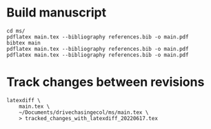 # Build manuscript
```{sh}
cd ms/
pdflatex main.tex --bibliography references.bib -o main.pdf
bibtex main
pdflatex main.tex --bibliography references.bib -o main.pdf
pdflatex main.tex --bibliography references.bib -o main.pdf
```

# Track changes between revisions
```{sh}
latexdiff \
    main.tex \
    ~/Documents/drivechasingecol/ms/main.tex \
    > tracked_changes_with_latexdiff_20220617.tex
```